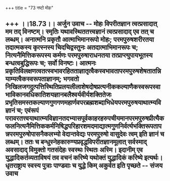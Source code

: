 +++
title = "73 नष्टो मोहः"

+++
।।18.73।। अर्जुन उवाच -- **मोहः** विपरीतज्ञान **त्वत्प्रसादात्** मम तद्
विनष्टम्। **स्मृतिः** यथावस्थिततत्त्वज्ञानं त्वत्प्रसादाद् एव तत् च
लब्धम्। अनात्मनि प्रकृतौ आत्माभिमानरूपो मोहः; परमपुरुषशरीरतया तदात्मकस्य
कृत्स्नस्य चिदचिद्वस्तुनः अतदात्माभिमानरूपः च; नित्यनैमित्तिकरूपस्य
कर्मणः परमपुरुषाराधनतया तत्प्राप्त्युपायभूतस्य बन्धत्वबुद्धिरूपः च;
सर्वो विनष्टः। आत्मनः
प्रकृतिविलक्षणत्वतत्स्वभावरहितताज्ञातृत्वैकस्वभावतापरमपुरुषशेषतातन्नियाम्यत्वैकस्वरूपताज्ञानम्;
भगवतो
निखिलजगदुत्पत्तिस्थितिप्रलयलीलाशेषदोषप्रत्यनीककल्याणैकस्वरूपस्वाभाविकानवधिकातिशयज्ञानबलैश्वर्यवीर्यशक्तितेजः
प्रभृतिसमस्तकल्याणगुणगणमहार्णवपरब्रह्मशब्दाभिधेयपरमपुरुषयाथात्म्यविज्ञानं
च; एवंरूपं
परावरतत्त्वयाथात्म्यविज्ञानतदभ्यासपूर्वकाहरहरुपचीयमानपरमपुरुषप्रीत्यैकफलनित्यनैमित्तिककर्मनिषिद्धपरिहारशमदमाद्यात्मगुणनिर्वर्त्यभक्तिरूपतापन्नपरमपुरुषोपासनैकलभ्यो
वेदान्तवेद्यः परमपुरुषो वासुदेवः त्वम् इति ज्ञानं च लब्धम्। ततः च
बन्धुस्नेहकारुण्यप्रवृद्धविपरीतज्ञानमूलात् सर्वस्माद् अवसादाद् विमुक्तो
**गतसंदेहः** स्वस्थः **स्थितः अस्मि।** इदानीम् एव युद्धादिकर्तव्यताविषयं
**तव वचनं करिष्ये** यथोक्तं युद्धादिकं करिष्ये इत्यर्थः। धृतराष्ट्राय
स्वस्य पुत्राः पाण्डवाः च युद्धे किम् अकुर्वत इति पृच्छते -- संजय उवाच
--
